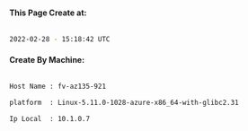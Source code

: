 
   
#### This Page Create at:

```bash

2022-02-28 - 15:18:42 UTC

```

#### Create By Machine:

```bash

Host Name : fv-az135-921

platform  : Linux-5.11.0-1028-azure-x86_64-with-glibc2.31

Ip Local  : 10.1.0.7

```

